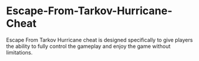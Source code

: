 # Escape-From-Tarkov-Hurricane-Cheat
Escape From Tarkov Hurricane cheat is designed specifically to give players the ability to fully control the gameplay and enjoy the game without limitations.
